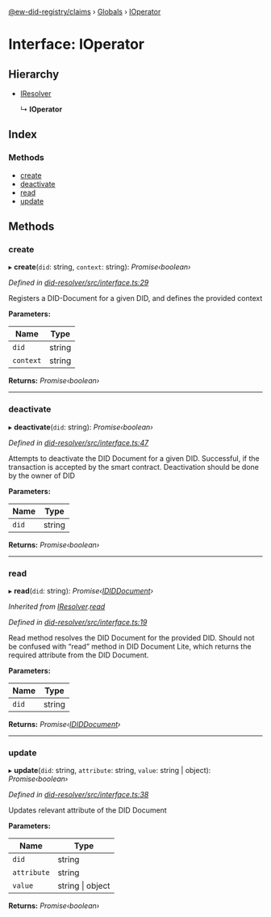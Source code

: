 [@ew-did-registry/claims](../README.md) › [Globals](../globals.md) › [IOperator](ioperator.md)

# Interface: IOperator

## Hierarchy

* [IResolver](iresolver.md)

  ↳ **IOperator**

## Index

### Methods

* [create](ioperator.md#create)
* [deactivate](ioperator.md#deactivate)
* [read](ioperator.md#read)
* [update](ioperator.md#update)

## Methods

###  create

▸ **create**(`did`: string, `context`: string): *Promise‹boolean›*

*Defined in [did-resolver/src/interface.ts:29](https://github.com/energywebfoundation/ew-did-registry/blob/a4f69d5/packages/did-resolver/src/interface.ts#L29)*

Registers a DID-Document for a given DID, and defines the provided context

**Parameters:**

Name | Type |
------ | ------ |
`did` | string |
`context` | string |

**Returns:** *Promise‹boolean›*

___

###  deactivate

▸ **deactivate**(`did`: string): *Promise‹boolean›*

*Defined in [did-resolver/src/interface.ts:47](https://github.com/energywebfoundation/ew-did-registry/blob/a4f69d5/packages/did-resolver/src/interface.ts#L47)*

Attempts to deactivate the DID Document for a given DID.
Successful, if the transaction is accepted by the smart contract.
Deactivation should be done by the owner of DID

**Parameters:**

Name | Type |
------ | ------ |
`did` | string |

**Returns:** *Promise‹boolean›*

___

###  read

▸ **read**(`did`: string): *Promise‹[IDIDDocument](ididdocument.md)›*

*Inherited from [IResolver](iresolver.md).[read](iresolver.md#read)*

*Defined in [did-resolver/src/interface.ts:19](https://github.com/energywebfoundation/ew-did-registry/blob/a4f69d5/packages/did-resolver/src/interface.ts#L19)*

Read method resolves the DID Document for the provided DID.
Should not be confused with “read” method in DID Document Lite,
which returns the required attribute from the DID Document.

**Parameters:**

Name | Type |
------ | ------ |
`did` | string |

**Returns:** *Promise‹[IDIDDocument](ididdocument.md)›*

___

###  update

▸ **update**(`did`: string, `attribute`: string, `value`: string | object): *Promise‹boolean›*

*Defined in [did-resolver/src/interface.ts:38](https://github.com/energywebfoundation/ew-did-registry/blob/a4f69d5/packages/did-resolver/src/interface.ts#L38)*

Updates relevant attribute of the DID Document

**Parameters:**

Name | Type |
------ | ------ |
`did` | string |
`attribute` | string |
`value` | string &#124; object |

**Returns:** *Promise‹boolean›*
